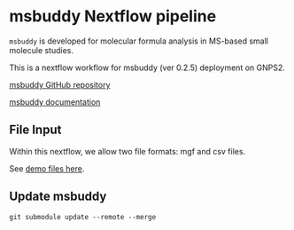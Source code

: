 # msbuddy Nextflow pipeline

`msbuddy` is developed for molecular formula analysis in MS-based small molecule studies.

This is a nextflow workflow for msbuddy (ver 0.2.5) deployment on GNPS2.

[msbuddy GitHub repository](https://github.com/Philipbear/msbuddy)

[msbuddy documentation](https://msbuddy.readthedocs.io/en/latest/)


## File Input
Within this nextflow, we allow two file formats: mgf and csv files.

See [demo files here](https://github.com/Philipbear/msbuddy/tree/main/demo).

## Update msbuddy
```commandline
git submodule update --remote --merge
```


